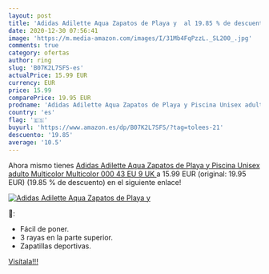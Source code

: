 ```yaml
---
layout: post
title: 'Adidas Adilette Aqua Zapatos de Playa y  al 19.85 % de descuento'
date: 2020-12-30 07:56:41
image: 'https://m.media-amazon.com/images/I/31Mb4FqPzzL._SL200_.jpg'
comments: true
category: ofertas
author: ring
slug: 'B07K2L7SFS-es'
actualPrice: 15.99 EUR
currency: EUR
price: 15.99
comparePrice: 19.95 EUR
prodname: 'Adidas Adilette Aqua Zapatos de Playa y Piscina Unisex adulto  Multicolor  Multicolor 000   43 EU  9 UK '
country: 'es'
flag: '🇪🇸'
buyurl: 'https://www.amazon.es/dp/B07K2L7SFS/?tag=tolees-21'
descuento: '19.85'
average: '10.5'
---
```


Ahora mismo tienes [Adidas Adilette Aqua Zapatos de Playa y Piscina Unisex adulto  Multicolor  Multicolor 000   43 EU  9 UK ](https://www.amazon.es/dp/B07K2L7SFS/?tag=tolees-21) a 15.99 EUR (original: 19.95 EUR) (19.85 %  de descuento) en el siguiente enlace!

[![Adidas Adilette Aqua Zapatos de Playa y ](https://m.media-amazon.com/images/I/31Mb4FqPzzL._SL200_.jpg)](https://www.amazon.es/dp/B07K2L7SFS/?tag=tolees-21)

🔎:

- Fácil de poner.
- 3 rayas en la parte superior.
- Zapatillas deportivas.

[Visítala!!!](https://www.amazon.es/dp/B07K2L7SFS/?tag=tolees-21)

